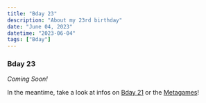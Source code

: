 ```yaml
---
title: "Bday 23"
description: "About my 23rd birthday"
date: "June 04, 2023"
datetime: "2023-06-04"
tags: ["Bday"]
---
```


### Bday 23
_Coming Soon!_

In the meantime, take a look at infos on [Bday 21](bday21) or the [Metagames](t/Meta)!
